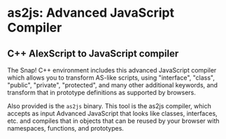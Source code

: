# as2js: Advanced JavaScript Compiler

## C++ AlexScript to JavaScript compiler

The Snap! C++ environment includes this advanced JavaScript compiler which
allows you to transform AS-like scripts, using "interface", "class",
"public", "private", "protected", and many other additional keywords, and
transform that in prototype definitions as supported by browsers.

Also provided is the `as2js` binary. This tool is the as2js compiler, which accepts
as input Advanced JavaScript that looks like classes, interfaces, etc. and compiles
that in objects that can be reused by your browser with namespaces, functions, and prototypes.

